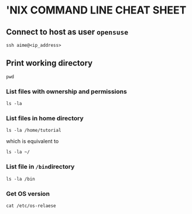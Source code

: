 # 'NIX COMMAND LINE CHEAT SHEET

## Connect to host as user `opensuse`

```
ssh aime@<ip_address>
```

## Print working directory

```
pwd
```

### List files with ownership and permissions

```
ls -la 
```

### List files in home directory


```
ls -la /home/tutorial 
```

which is equivalent to

``` 
ls -la ~/
```

### List file in `/bin`directory

```
ls -la /bin
```

### Get OS version 

```
cat /etc/os-relaese
```




